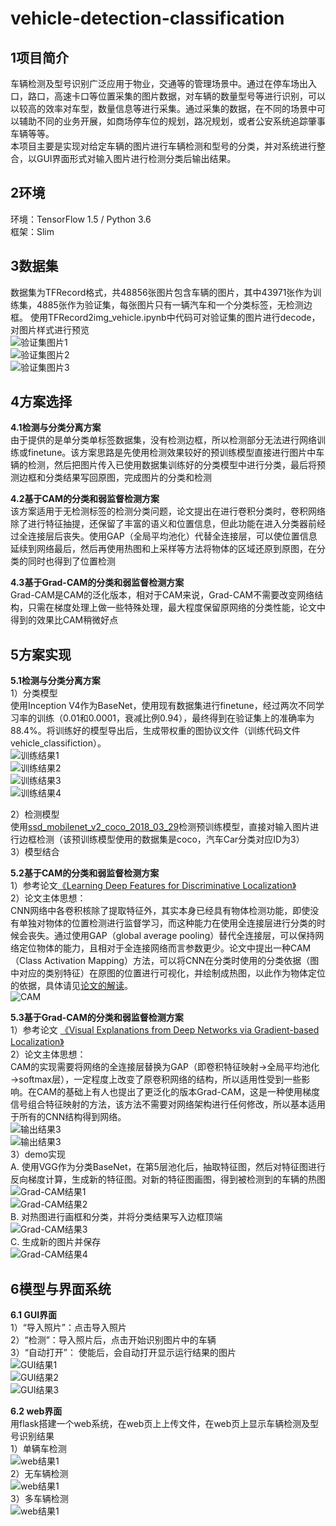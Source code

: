 # vehicle-detection-classification

## 1项目简介  
车辆检测及型号识别广泛应用于物业，交通等的管理场景中。通过在停车场出入口，路口，高速卡口等位置采集的图片数据，对车辆的数量型号等进行识别，可以以较高的效率对车型，数量信息等进行采集。通过采集的数据，在不同的场景中可以辅助不同的业务开展，如商场停车位的规划，路况规划，或者公安系统追踪肇事车辆等等。  
本项目主要是实现对给定车辆的图片进行车辆检测和型号的分类，并对系统进行整合，以GUI界面形式对输入图片进行检测分类后输出结果。  
## 2环境  
环境：TensorFlow 1.5 / Python 3.6  
框架：Slim  
## 3数据集  
 数据集为TFRecord格式，共48856张图片包含车辆的图片，其中43971张作为训练集，4885张作为验证集，每张图片只有一辆汽车和一个分类标签，无检测边框。
使用TFRecord2img_vehicle.ipynb中代码可对验证集的图片进行decode，对图片样式进行预览  
![](./ImageforReadme/1.jpg '验证集图片1')  
![](./ImageforReadme/2.jpg '验证集图片2')  
![](./ImageforReadme/3.jpg '验证集图片3')  
## 4方案选择  
**4.1检测与分类分离方案**  
由于提供的是单分类单标签数据集，没有检测边框，所以检测部分无法进行网络训练或finetune。该方案思路是先使用检测效果较好的预训练模型直接进行图片中车辆的检测，然后把图片传入已使用数据集训练好的分类模型中进行分类，最后将预测边框和分类结果写回原图，完成图片的分类和检测  

**4.2基于CAM的分类和弱监督检测方案**  
该方案适用于无检测标签的检测分类问题，论文提出在进行卷积分类时，卷积网络除了进行特征抽提，还保留了丰富的语义和位置信息，但此功能在进入分类器前经过全连接层后丧失。使用GAP（全局平均池化）代替全连接层，可以使位置信息延续到网络最后，然后再使用热图和上采样等方法将物体的区域还原到原图，在分类的同时也得到了位置检测  

**4.3基于Grad-CAM的分类和弱监督检测方案**  
Grad-CAM是CAM的泛化版本，相对于CAM来说，Grad-CAM不需要改变网络结构，只需在梯度处理上做一些特殊处理，最大程度保留原网络的分类性能，论文中得到的效果比CAM稍微好点  

## 5方案实现  
**5.1检测与分类分离方案**  
1）分类模型  
使用Inception V4作为BaseNet，使用现有数据集进行finetune，经过两次不同学习率的训练（0.01和0.0001，衰减比例0.94），最终得到在验证集上的准确率为88.4%。将训练好的模型导出后，生成带权重的图协议文件（训练代码文件vehicle_classifiction）。  
![](./ImageforReadme/4.png '训练结果1')  
![](./ImageforReadme/5.png '训练结果2')  
![](./ImageforReadme/6.png '训练结果3')  
![](./ImageforReadme/7.png '训练结果4')  

2）检测模型  
使用[ssd_mobilenet_v2_coco_2018_03_29](https://github.com/tensorflow/models/blob/master/research/object_detection/g3doc/detection_model_zoo.md)检测预训练模型，直接对输入图片进行边框检测（该预训练模型使用的数据集是coco，汽车Car分类对应ID为3）  
3）模型结合   

**5.2基于CAM的分类和弱监督检测方案**  
1）参考论文[《Learning Deep Features for Discriminative Localization》](https://arxiv.org/abs/1512.04150)  
2）论文主体思想：  
CNN网络中各卷积核除了提取特征外，其实本身已经具有物体检测功能，即使没有单独对物体的位置检测进行监督学习，而这种能力在使用全连接层进行分类的时候会丧失。通过使用GAP（global average pooling）替代全连接层，可以保持网络定位物体的能力，且相对于全连接网络而言参数更少。论文中提出一种CAM（Class Activation Mapping）方法，可以将CNN在分类时使用的分类依据（图中对应的类别特征）在原图的位置进行可视化，并绘制成热图，以此作为物体定位的依据，具体请见[论文的解读](https://blog.csdn.net/dominic_s/article/details/81209887)。    
![](./ImageforReadme/11.png 'CAM')  


**5.3基于Grad-CAM的分类和弱监督检测方案**  
1）参考论文 [《Visual Explanations from Deep Networks via Gradient-based Localization》](https://arxiv.org/abs/1610.02391)  
2）论文主体思想：  
CAM的实现需要将网络的全连接层替换为GAP（即卷积特征映射→全局平均池化→softmax层），一定程度上改变了原卷积网络的结构，所以适用性受到一些影响。在CAM的基础上有人也提出了更泛化的版本Grad-CAM，这是一种使用梯度信号组合特征映射的方法，该方法不需要对网络架构进行任何修改，所以基本适用于所有的CNN结构得到网络。  
![](./ImageforReadme/12.png '输出结果3')  
![](./ImageforReadme/13.png '输出结果3')  
3）demo实现  
A. 使用VGG作为分类BaseNet，在第5层池化后，抽取特征图，然后对特征图进行反向梯度计算，生成新的特征图。对新的特征图画图，得到被检测到的车辆的热图  
![](./ImageforReadme/14.png 'Grad-CAM结果1')   
![](./ImageforReadme/15.png 'Grad-CAM结果2')   
B. 对热图进行画框和分类，并将分类结果写入边框顶端  
![](./ImageforReadme/16.png 'Grad-CAM结果3')   
C. 生成新的图片并保存   
![](./ImageforReadme/17.png 'Grad-CAM结果4')   

## 6模型与界面系统  
**6.1 GUI界面**    
1）“导入照片”：点击导入照片  
2）“检测”：导入照片后，点击开始识别图片中的车辆  
3）“自动打开”： 使能后，会自动打开显示运行结果的图片  
![](./ImageforReadme/18.png 'GUI结果1')     
![](./ImageforReadme/19.png 'GUI结果2')   
![](./ImageforReadme/20.jpg 'GUI结果3')   

**6.2 web界面**    
用flask搭建一个web系统，在web页上上传文件，在web页上显示车辆检测及型号识别结果   
1）单辆车检测  
![](./ImageforReadme/21.png 'web结果1')   
2）无车辆检测  
![](./ImageforReadme/22.png 'web结果1')   
3）多车辆检测  
![](./ImageforReadme/23.png 'web结果1')   









